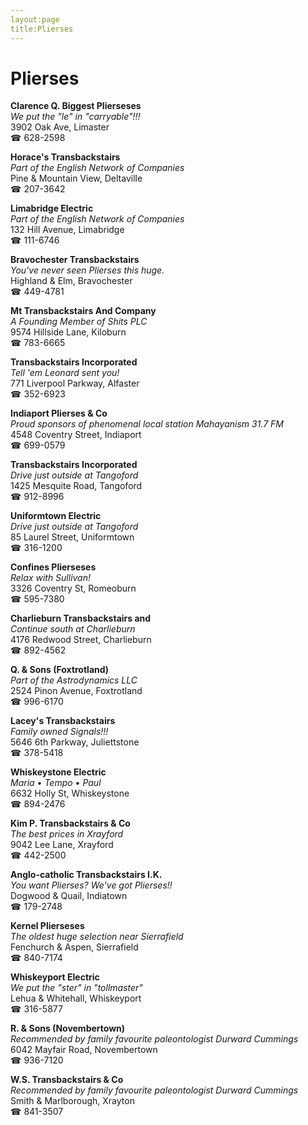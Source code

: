 ```yaml
---
layout:page
title:Plierses
---
```

# Plierses

**Clarence Q. Biggest Plierseses**  
_We put the "le" in "carryable"!!!_  
3902 Oak Ave, Limaster  
☎ 628-2598



**Horace's Transbackstairs**  
_Part of the English Network of Companies_  
Pine & Mountain View, Deltaville  
☎ 207-3642



**Limabridge Electric**  
_Part of the English Network of Companies_  
132 Hill Avenue, Limabridge  
☎ 111-6746



**Bravochester Transbackstairs**  
_You've never seen Plierses this huge._  
Highland & Elm, Bravochester  
☎ 449-4781



**Mt Transbackstairs And Company**  
_A Founding Member of Shits PLC_  
9574 Hillside Lane, Kiloburn  
☎ 783-6665



**Transbackstairs Incorporated**  
_Tell 'em Leonard sent you!_  
771 Liverpool Parkway, Alfaster  
☎ 352-6923



**Indiaport Plierses & Co**  
_Proud sponsors of phenomenal local station Mahayanism 31.7 FM_  
4548 Coventry Street, Indiaport  
☎ 699-0579



**Transbackstairs Incorporated**  
_Drive just outside at Tangoford_  
1425 Mesquite Road, Tangoford  
☎ 912-8996



**Uniformtown Electric**  
_Drive just outside at Tangoford_  
85 Laurel Street, Uniformtown  
☎ 316-1200



**Confines Plierseses**  
_Relax with Sullivan!_  
3326 Coventry St, Romeoburn  
☎ 595-7380



**Charlieburn Transbackstairs and**  
_Continue south at Charlieburn_  
4176 Redwood Street, Charlieburn  
☎ 892-4562



**Q. & Sons (Foxtrotland)**  
_Part of the Astrodynamics LLC_  
2524 Pinon Avenue, Foxtrotland  
☎ 996-6170



**Lacey's Transbackstairs**  
_Family owned Signals!!!_  
5646 6th Parkway, Juliettstone  
☎ 378-5418



**Whiskeystone Electric**  
_Maria • Tempo • Paul_  
6632 Holly St, Whiskeystone  
☎ 894-2476



**Kim P. Transbackstairs & Co**  
_The best prices in Xrayford_  
9042 Lee Lane, Xrayford  
☎ 442-2500



**Anglo-catholic Transbackstairs I.K.**  
_You want Plierses? We've got Plierses!!_  
Dogwood & Quail, Indiatown  
☎ 179-2748



**Kernel Plierseses**  
_The oldest huge selection near Sierrafield_  
Fenchurch & Aspen, Sierrafield  
☎ 840-7174



**Whiskeyport Electric**  
_We put the "ster" in "tollmaster"_  
Lehua & Whitehall, Whiskeyport  
☎ 316-5877



**R. & Sons (Novembertown)**  
_Recommended by family favourite paleontologist Durward Cummings_  
6042 Mayfair Road, Novembertown  
☎ 936-7120



**W.S. Transbackstairs & Co**  
_Recommended by family favourite paleontologist Durward Cummings_  
Smith & Marlborough, Xrayton  
☎ 841-3507



